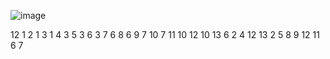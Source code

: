 ![image](https://github.com/nguyennamtien91/algorithm/assets/128877043/23bdc969-ad53-4e2a-97c4-0cd9bee6ae0e)

12
1 2
1 3
1 4
3 5
3 6
3 7
6 8
6 9
7 10
7 11
10 12
10 13
6
2 4
12 13
2 5
8 9
12 11
6 7
